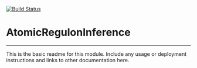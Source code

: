 [![Build Status](https://travis-ci.org/jplfaria/AtomicRegulonInference.svg?branch=master)](https://travis-ci.org/jplfaria/AtomicRegulonInference)

# AtomicRegulonInference
---

This is the basic readme for this module. Include any usage or deployment instructions and links to other documentation here.